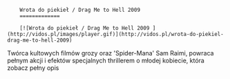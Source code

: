 
        Wrota do piekieł / Drag Me to Hell 2009 
        =============
        
        [![Wrota do piekieł / Drag Me to Hell 2009 ](http://vidos.pl/images/player.gif)](http://vidos.pl/wrota-do-piekiel-drag-me-to-hell-2009)
        
        
 Twórca kultowych filmów grozy oraz 'Spider-Mana' Sam Raimi, powraca pełnym akcji i efektów specjalnych thrillerem o młodej kobiecie, która zobacz pełny opis
    